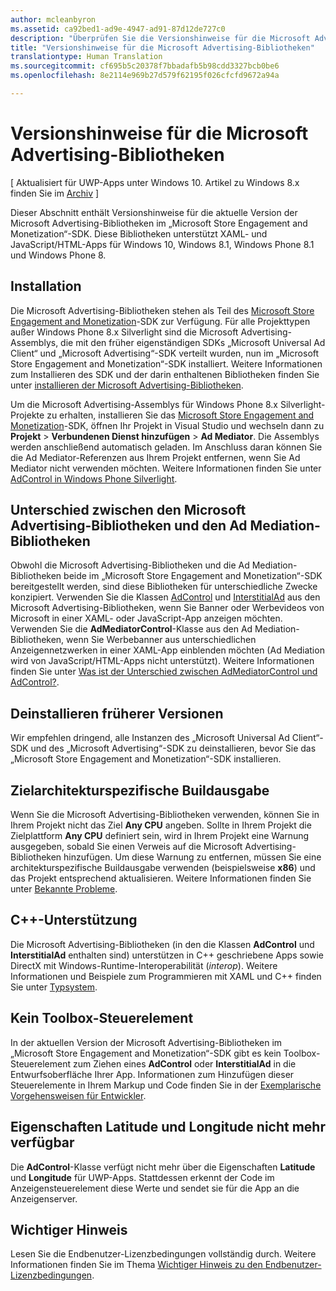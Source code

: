 ```yaml
---
author: mcleanbyron
ms.assetid: ca92bed1-ad9e-4947-ad91-87d12de727c0
description: "Überprüfen Sie die Versionshinweise für die Microsoft Advertising-Bibliotheken im „Microsoft Store Engagement and Monetization“-SDK."
title: "Versionshinweise für die Microsoft Advertising-Bibliotheken"
translationtype: Human Translation
ms.sourcegitcommit: cf695b5c20378f7bbadafb5b98cdd3327bcb0be6
ms.openlocfilehash: 8e2114e969b27d579f62195f026cfcfd9672a94a

---
```


# Versionshinweise für die Microsoft Advertising-Bibliotheken


\[ Aktualisiert für UWP-Apps unter Windows 10. Artikel zu Windows 8.x finden Sie im [Archiv](http://go.microsoft.com/fwlink/p/?linkid=619132) \]

Dieser Abschnitt enthält Versionshinweise für die aktuelle Version der Microsoft Advertising-Bibliotheken im „Microsoft Store Engagement and Monetization“-SDK. Diese Bibliotheken unterstützt XAML- und JavaScript/HTML-Apps für Windows 10, Windows 8.1, Windows Phone 8.1 und Windows Phone 8.

## Installation


Die Microsoft Advertising-Bibliotheken stehen als Teil des [Microsoft Store Engagement and Monetization](http://aka.ms/store-em-sdk)-SDK zur Verfügung. Für alle Projekttypen außer Windows Phone 8.x Silverlight sind die Microsoft Advertising-Assemblys, die mit den früher eigenständigen SDKs „Microsoft Universal Ad Client“ und „Microsoft Advertising“-SDK verteilt wurden, nun im „Microsoft Store Engagement and Monetization“-SDK installiert. Weitere Informationen zum Installieren des SDK und der darin enthaltenen Bibliotheken finden Sie unter [installieren der Microsoft Advertising-Bibliotheken](install-the-microsoft-advertising-libraries.md).

Um die Microsoft Advertising-Assemblys für Windows Phone 8.x Silverlight-Projekte zu erhalten, installieren Sie das [Microsoft Store Engagement and Monetization](http://aka.ms/store-em-sdk)-SDK, öffnen Ihr Projekt in Visual Studio und wechseln dann zu **Projekt** > **Verbundenen Dienst hinzufügen** > **Ad Mediator**. Die Assemblys werden anschließend automatisch geladen. Im Anschluss daran können Sie die Ad Mediator-Referenzen aus Ihrem Projekt entfernen, wenn Sie Ad Mediator nicht verwenden möchten. Weitere Informationen finden Sie unter [AdControl in Windows Phone Silverlight](adcontrol-in-windows-phone-silverlight.md).

## Unterschied zwischen den Microsoft Advertising-Bibliotheken und den Ad Mediation-Bibliotheken

Obwohl die Microsoft Advertising-Bibliotheken und die Ad Mediation-Bibliotheken beide im „Microsoft Store Engagement and Monetization“-SDK bereitgestellt werden, sind diese Bibliotheken für unterschiedliche Zwecke konzipiert. Verwenden Sie die Klassen [AdControl](https://msdn.microsoft.com/library/windows/apps/microsoft.advertising.winrt.ui.adcontrol.aspx) und [InterstitialAd](https://msdn.microsoft.com/library/windows/apps/microsoft.advertising.winrt.ui.interstitialad.aspx) aus den Microsoft Advertising-Bibliotheken, wenn Sie Banner oder Werbevideos von Microsoft in einer XAML- oder JavaScript-App anzeigen möchten. Verwenden Sie die **AdMediatorControl**-Klasse aus den Ad Mediation-Bibliotheken, wenn Sie Werbebanner aus unterschiedlichen Anzeigennetzwerken in einer XAML-App einblenden möchten (Ad Mediation wird von JavaScript/HTML-Apps nicht unterstützt). Weitere Informationen finden Sie unter [Was ist der Unterschied zwischen AdMediatorControl und AdControl?](what-is-the-difference-admediatorcontrol-or-adcontrol.md).

## Deinstallieren früherer Versionen

Wir empfehlen dringend, alle Instanzen des „Microsoft Universal Ad Client“-SDK und des „Microsoft Advertising“-SDK zu deinstallieren, bevor Sie das „Microsoft Store Engagement and Monetization“-SDK installieren.

## Zielarchitekturspezifische Buildausgabe

Wenn Sie die Microsoft Advertising-Bibliotheken verwenden, können Sie in Ihrem Projekt nicht das Ziel **Any CPU** angeben. Sollte in Ihrem Projekt die Zielplattform **Any CPU** definiert sein, wird in Ihrem Projekt eine Warnung ausgegeben, sobald Sie einen Verweis auf die Microsoft Advertising-Bibliotheken hinzufügen. Um diese Warnung zu entfernen, müssen Sie eine architekturspezifische Buildausgabe verwenden (beispielsweise **x86**) und das Projekt entsprechend aktualisieren. Weitere Informationen finden Sie unter [Bekannte Probleme](known-issues-for-the-advertising-libraries.md).

## C++-Unterstützung

Die Microsoft Advertising-Bibliotheken (in den die Klassen **AdControl** und **InterstitialAd** enthalten sind) unterstützen in C++ geschriebene Apps sowie DirectX mit Windows-Runtime-Interoperabilität (*interop*). Weitere Informationen und Beispiele zum Programmieren mit XAML und C++ finden Sie unter [Typsystem](https://msdn.microsoft.com/library/windows/apps/xaml/hh755822.aspx).

## Kein Toolbox-Steuerelement

In der aktuellen Version der Microsoft Advertising-Bibliotheken im „Microsoft Store Engagement and Monetization“-SDK gibt es kein Toolbox-Steuerelement zum Ziehen eines **AdControl** oder **InterstitialAd** in die Entwurfsoberfläche Ihrer App. Informationen zum Hinzufügen dieser Steuerelemente in Ihrem Markup und Code finden Sie in der [Exemplarische Vorgehensweisen für Entwickler](developer-walkthroughs.md).

## Eigenschaften Latitude und Longitude nicht mehr verfügbar

Die **AdControl**-Klasse verfügt nicht mehr über die Eigenschaften **Latitude** und **Longitude** für UWP-Apps. Stattdessen erkennt der Code im Anzeigensteuerelement diese Werte und sendet sie für die App an die Anzeigenserver.

## Wichtiger Hinweis

Lesen Sie die Endbenutzer-Lizenzbedingungen vollständig durch. Weitere Informationen finden Sie im Thema [Wichtiger Hinweis zu den Endbenutzer-Lizenzbedingungen](important-notice-eula.md).

 

 



<!--HONumber=Jun16_HO4-->


